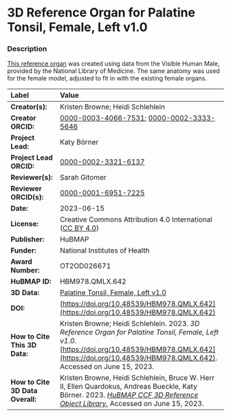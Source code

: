 # 3D Reference Organ for Palatine Tonsil, Female, Left v1.0

### Description
[This reference organ](https://humanatlas.io/3d-reference-library) was created using data from the Visible Human Male, provided by the National Library of Medicine. The same anatomy was used for the female model, adjusted to fit in with the existing female organs. 

| Label | Value |
| :------------- |:-------------|
| **Creator(s):** | Kristen Browne; Heidi Schlehlein |
| **Creator ORCID:** | [0000-0003-4066-7531](https://orcid.org/0000-0003-4066-7531); [0000-0002-3333-5646](https://orcid.org/0000-0002-3333-5646)|
| **Project Lead:** | Katy B&ouml;rner |
| **Project Lead ORCID:** | [0000-0002-3321-6137](https://orcid.org/0000-0002-3321-6137) |
| **Reviewer(s):** | Sarah Gitomer |
| **Reviewer ORCID(s):** |[0000-0001-6951-7225](https://orcid.org/0000-0001-6951-7225)|
| **Date:** | 2023-06-15 |
| **License:** | Creative Commons Attribution 4.0 International ([CC BY 4.0](https://creativecommons.org/licenses/by/4.0/)) |
| **Publisher:** | HuBMAP |
| **Funder:** | National Institutes of Health |
| **Award Number:** | OT2OD026671 |
| **HuBMAP ID:** | HBM978.QMLX.642 |
| **3D Data:** | [Palatine Tonsil, Female, Left v1.0](https://hubmapconsortium.github.io/ccf-releases/v1.4/models/3d-vh-f-palatine-tonsil-l.glb) |
| **DOI:** | [https://doi.org/10.48539/HBM978.QMLX.642](https://doi.org/10.48539/HBM978.QMLX.642) |
| **How to Cite This 3D Data:** | Kristen Browne; Heidi Schlehlein. 2023. *3D Reference Organ for Palatine Tonsil, Female, Left v1.0.* [https://doi.org/10.48539/HBM978.QMLX.642](https://doi.org/10.48539/HBM978.QMLX.642). Accessed on June 15, 2023.|
| **How to Cite 3D Data Overall:** | Kristen Browne, Heidi Schlehlein, Bruce W. Herr II, Ellen Quardokus, Andreas Bueckle, Katy B&ouml;rner. 2023. [*HuBMAP CCF 3D Reference Object Library*.](https://humanatlas.io/3d-reference-library) Accessed on June 15, 2023. |
